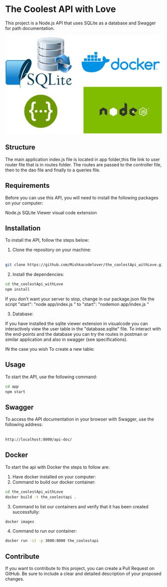 # The Coolest API with Love

This project is a Node.js API that uses SQLite as a database and Swagger for path documentation.

![Images for technologies used](./logos.jpeg)

## Structure

The main application index.js file is located in app folder,this file link to user router file that is in routes folder. The routes are passed to the controller file, then to the dao file and finally to a queries file.

## Requirements

Before you can use this API, you will need to install the following packages on your computer:

Node.js
SQLite Viewer visual code extension

## Installation

To install the API, follow the steps below:

1. Clone the repository on your machine:

```sh

git clone https://github.com/Mishkacodelover/the_coolestApi_withLove.git

```

2. Install the dependencies:

```sh
cd the_coolestApi_withLove
npm install

```

If you don't want your server to stop, change in our package.json file the script "start": "node app/index.js " to
"start": "nodemon app/index.js "

3. Database:

If you have installed the sqlite viewer extension in visualcode you can interactively view the user table in the "database.sqlite" file.
To interact with the end-points and the database you can try the routes in postman or similar application and also in swagger (see specifications).

IN the case you wish To create a new table:

## Usage

To start the API, use the following command:

```sh
cd app
npm start
```

## Swagger

To access the API documentation in your browser with Swagger, use the following address:

```sh

http://localhost:8000/api-doc/

```

## Docker

To start the api with Docker the steps to follow are:

1. Have docker installed on your computer:
2. Command to build our docker container:

```sh
cd the_coolestApi_withLove
docker build -t the_coolestapi .

```

3. Command to list our containers and verify that it has been created successfully:

```sh
docker images

```

4. Command to run our container:

```sh
docker run -it -p 3000:8000 the_coolestapi

```

## Contribute

If you want to contribute to this project, you can create a Pull Request on GitHub. Be sure to include a clear and detailed description of your proposed changes.
